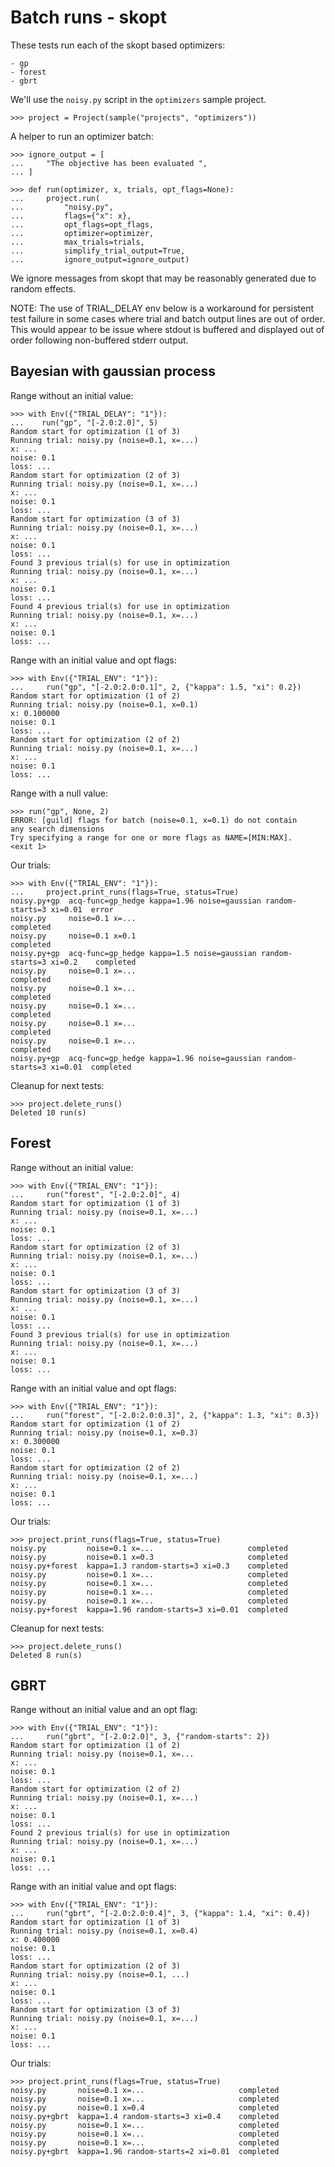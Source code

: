 # Batch runs - skopt

These tests run each of the skopt based optimizers:

    - gp
    - forest
    - gbrt

We'll use the `noisy.py` script in the `optimizers` sample project.

    >>> project = Project(sample("projects", "optimizers"))

A helper to run an optimizer batch:

    >>> ignore_output = [
    ...     "The objective has been evaluated ",
    ... ]

    >>> def run(optimizer, x, trials, opt_flags=None):
    ...     project.run(
    ...         "noisy.py",
    ...         flags={"x": x},
    ...         opt_flags=opt_flags,
    ...         optimizer=optimizer,
    ...         max_trials=trials,
    ...         simplify_trial_output=True,
    ...         ignore_output=ignore_output)

We ignore messages from skopt that may be reasonably generated due to
random effects.

NOTE: The use of TRIAL_DELAY env below is a workaround for persistent
test failure in some cases where trial and batch output lines are out
of order. This would appear to be issue where stdout is buffered and
displayed out of order following non-buffered stderr output.

## Bayesian with gaussian process

Range without an initial value:

    >>> with Env({"TRIAL_DELAY": "1"}):
    ...    run("gp", "[-2.0:2.0]", 5)
    Random start for optimization (1 of 3)
    Running trial: noisy.py (noise=0.1, x=...)
    x: ...
    noise: 0.1
    loss: ...
    Random start for optimization (2 of 3)
    Running trial: noisy.py (noise=0.1, x=...)
    x: ...
    noise: 0.1
    loss: ...
    Random start for optimization (3 of 3)
    Running trial: noisy.py (noise=0.1, x=...)
    x: ...
    noise: 0.1
    loss: ...
    Found 3 previous trial(s) for use in optimization
    Running trial: noisy.py (noise=0.1, x=...)
    x: ...
    noise: 0.1
    loss: ...
    Found 4 previous trial(s) for use in optimization
    Running trial: noisy.py (noise=0.1, x=...)
    x: ...
    noise: 0.1
    loss: ...

Range with an initial value and opt flags:

    >>> with Env({"TRIAL_ENV": "1"}):
    ...     run("gp", "[-2.0:2.0:0.1]", 2, {"kappa": 1.5, "xi": 0.2})
    Random start for optimization (1 of 2)
    Running trial: noisy.py (noise=0.1, x=0.1)
    x: 0.100000
    noise: 0.1
    loss: ...
    Random start for optimization (2 of 2)
    Running trial: noisy.py (noise=0.1, x=...)
    x: ...
    noise: 0.1
    loss: ...

Range with a null value:

    >>> run("gp", None, 2)
    ERROR: [guild] flags for batch (noise=0.1, x=0.1) do not contain
    any search dimensions
    Try specifying a range for one or more flags as NAME=[MIN:MAX].
    <exit 1>

Our trials:

    >>> with Env({"TRIAL_ENV": "1"}):
    ...     project.print_runs(flags=True, status=True)
    noisy.py+gp  acq-func=gp_hedge kappa=1.96 noise=gaussian random-starts=3 xi=0.01  error
    noisy.py     noise=0.1 x=...                                                      completed
    noisy.py     noise=0.1 x=0.1                                                      completed
    noisy.py+gp  acq-func=gp_hedge kappa=1.5 noise=gaussian random-starts=3 xi=0.2    completed
    noisy.py     noise=0.1 x=...                                                      completed
    noisy.py     noise=0.1 x=...                                                      completed
    noisy.py     noise=0.1 x=...                                                      completed
    noisy.py     noise=0.1 x=...                                                      completed
    noisy.py     noise=0.1 x=...                                                      completed
    noisy.py+gp  acq-func=gp_hedge kappa=1.96 noise=gaussian random-starts=3 xi=0.01  completed

Cleanup for next tests:

    >>> project.delete_runs()
    Deleted 10 run(s)

## Forest

Range without an initial value:

    >>> with Env({"TRIAL_ENV": "1"}):
    ...     run("forest", "[-2.0:2.0]", 4)
    Random start for optimization (1 of 3)
    Running trial: noisy.py (noise=0.1, x=...)
    x: ...
    noise: 0.1
    loss: ...
    Random start for optimization (2 of 3)
    Running trial: noisy.py (noise=0.1, x=...)
    x: ...
    noise: 0.1
    loss: ...
    Random start for optimization (3 of 3)
    Running trial: noisy.py (noise=0.1, x=...)
    x: ...
    noise: 0.1
    loss: ...
    Found 3 previous trial(s) for use in optimization
    Running trial: noisy.py (noise=0.1, x=...)
    x: ...
    noise: 0.1
    loss: ...

Range with an initial value and opt flags:

    >>> with Env({"TRIAL_ENV": "1"}):
    ...     run("forest", "[-2.0:2.0:0.3]", 2, {"kappa": 1.3, "xi": 0.3})
    Random start for optimization (1 of 2)
    Running trial: noisy.py (noise=0.1, x=0.3)
    x: 0.300000
    noise: 0.1
    loss: ...
    Random start for optimization (2 of 2)
    Running trial: noisy.py (noise=0.1, x=...)
    x: ...
    noise: 0.1
    loss: ...

Our trials:

    >>> project.print_runs(flags=True, status=True)
    noisy.py         noise=0.1 x=...                     completed
    noisy.py         noise=0.1 x=0.3                     completed
    noisy.py+forest  kappa=1.3 random-starts=3 xi=0.3    completed
    noisy.py         noise=0.1 x=...                     completed
    noisy.py         noise=0.1 x=...                     completed
    noisy.py         noise=0.1 x=...                     completed
    noisy.py         noise=0.1 x=...                     completed
    noisy.py+forest  kappa=1.96 random-starts=3 xi=0.01  completed

Cleanup for next tests:

    >>> project.delete_runs()
    Deleted 8 run(s)

## GBRT

Range without an initial value and an opt flag:

    >>> with Env({"TRIAL_ENV": "1"}):
    ...     run("gbrt", "[-2.0:2.0]", 3, {"random-starts": 2})
    Random start for optimization (1 of 2)
    Running trial: noisy.py (noise=0.1, x=...
    x: ...
    noise: 0.1
    loss: ...
    Random start for optimization (2 of 2)
    Running trial: noisy.py (noise=0.1, x=...)
    x: ...
    noise: 0.1
    loss: ...
    Found 2 previous trial(s) for use in optimization
    Running trial: noisy.py (noise=0.1, x=...)
    x: ...
    noise: 0.1
    loss: ...

Range with an initial value and opt flags:

    >>> with Env({"TRIAL_ENV": "1"}):
    ...     run("gbrt", "[-2.0:2.0:0.4]", 3, {"kappa": 1.4, "xi": 0.4})
    Random start for optimization (1 of 3)
    Running trial: noisy.py (noise=0.1, x=0.4)
    x: 0.400000
    noise: 0.1
    loss: ...
    Random start for optimization (2 of 3)
    Running trial: noisy.py (noise=0.1, ...)
    x: ...
    noise: 0.1
    loss: ...
    Random start for optimization (3 of 3)
    Running trial: noisy.py (noise=0.1, x=...)
    x: ...
    noise: 0.1
    loss: ...

Our trials:

    >>> project.print_runs(flags=True, status=True)
    noisy.py       noise=0.1 x=...                     completed
    noisy.py       noise=0.1 x=...                     completed
    noisy.py       noise=0.1 x=0.4                     completed
    noisy.py+gbrt  kappa=1.4 random-starts=3 xi=0.4    completed
    noisy.py       noise=0.1 x=...                     completed
    noisy.py       noise=0.1 x=...                     completed
    noisy.py       noise=0.1 x=...                     completed
    noisy.py+gbrt  kappa=1.96 random-starts=2 xi=0.01  completed
